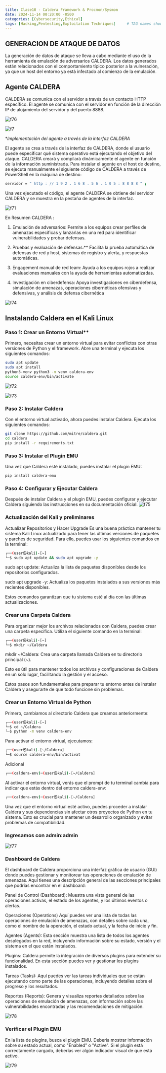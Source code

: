 ```yaml
---
title: Clase10 - Caldera Framework & Procmon/Sysmon
date: 2024-11-14 00:20:00 -0500
categories: [Cybersecurity,Ethical]
tags: [Hacking,Pentesting,Exploitation Techniques]     # TAG names should always be lowercase
---
```


<!-- <hr style="border: none; height: 10px; background-color: #003b00;" />

# <font color="#87CEEB">Examen Parcial.</font>

<hr style="border: none; height: 10px; background-color: #003b00;" /> -->

## GENERACION DE ATAQUE DE DATOS 
La generación de datos de ataque se lleva a cabo mediante el uso de la herramienta de emulación de adversarios CALDERA. Los datos generados están relacionados con el comportamiento típico posterior a la vulneración, ya que un host del entorno ya está infectado al comienzo de la emulación.

## Agente CALDERA
CALDERA se comunica con el servidor a través de un contacto HTTP específico. El agente se comunica con el
servidor en función de la dirección IP de alojamiento del servidor y del puerto 8888.

![f76](/assets/imagen/f76.png)

![f7](/assets/imagen/f7.png)

**Implementación del agente a través de la interfaz CALDERA*

El agente se crea a través de la interfaz de CALDERA, donde el usuario puede
especificar qué sistema operativo está ejecutando el objetivo del ataque. CALDERA
creará y compilará dinámicamente el agente en función de la información
suministrada. Para instalar el agente en el host de destino, se ejecuta manualmente
el siguiente código de CALDERA a través de PowerShell en la máquina de destino:

```bash
servidor = " http : // 1 9 2 . 1 6 8 . 5 6 . 1 0 5 : 8 8 8 8 " ;
```
Una vez ejecutado el código, el agente CALDERA se obtiene del servidor
CALDERA y se muestra en la pestaña de agentes de la interfaz.

![f71](/assets/imagen/f71.png)

En Resumen CALDERA : 
1. Emulación de adversarios: Permite a los equipos crear perfiles de amenazas específicas y lanzarlas en una red para identificar vulnerabilidades y probar defensas.

2. Pruebas y evaluación de defensas:** Facilita la prueba automática de defensas de red y host, sistemas de registro y alerta, y respuestas automáticas.

3. Engagement manual de red team: Ayuda a los equipos rojos a realizar evaluaciones manuales con la ayuda de herramientas automatizadas.

4. Investigación en ciberdefensa: Apoya investigaciones en ciberdefensa, simulación de amenazas, operaciones cibernéticas ofensivas y defensivas, y análisis de defensa cibernética

![f74](/assets/imagen/f74.png)

## Instalando Caldera en el Kali Linux

### Paso 1: Crear un Entorno Virtual**
Primero, necesitas crear un entorno virtual para evitar conflictos con otras versiones de Python y el framework. Abre una terminal y ejecuta los siguientes comandos:

```bash
sudo apt update 
sudo apt install 
python3-venv python3 -m venv caldera-env 
source caldera-env/bin/activate 
```
![f72](/assets/imagen/f72.png)

![f73](/assets/imagen/f73.png)

### Paso 2: Instalar Caldera
Con el entorno virtual activado, ahora puedes instalar Caldera. Ejecuta los siguientes comandos:

```bash
git clone https://github.com/mitre/caldera.git 
cd caldera
pip install -r requirements.txt
```

### Paso 3: Instalar el Plugin EMU
Una vez que Caldera esté instalado, puedes instalar el plugin EMU:

```bash
pip install caldera-emu
```
### Paso 4: Configurar y Ejecutar Caldera
Después de instalar Caldera y el plugin EMU, puedes configurar y ejecutar Caldera siguiendo las instrucciones en su documentación oficial.
![f75](/assets/imagen/f75.png)

### Actualización del Kali y preliminares
Actualizar Repositorios y Hacer Upgrade
Es una buena práctica mantener tu sistema Kali Linux actualizado para tener las últimas versiones de paquetes y parches de seguridad. Para ello, puedes usar los siguientes comandos en la terminal:

```bash
┌──(user㉿kali)-[~]
└─$ sudo apt update && sudo apt upgrade -y
```
sudo apt update: Actualiza la lista de paquetes disponibles desde los repositorios configurados.

sudo apt upgrade -y: Actualiza los paquetes instalados a sus versiones más recientes disponibles.

Estos comandos garantizan que tu sistema esté al día con las últimas actualizaciones.

### Crear una Carpeta Caldera

Para organizar mejor los archivos relacionados con Caldera, puedes crear una carpeta específica. Utiliza el siguiente comando en la terminal:

```bash
┌──(user㉿kali)-[~]
└─$ mkdir ~/Caldera
```
mkdir ~/Caldera: Crea una carpeta llamada Caldera en tu directorio principal (~).

Esto es útil para mantener todos los archivos y configuraciones de Caldera en un solo lugar, facilitando la gestión y el acceso.

Estos pasos son fundamentales para preparar tu entorno antes de instalar Caldera y asegurarte de que todo funcione sin problemas.

### Crear un Entorno Virtual de Python
Primero, cambiamos al directorio Caldera que creamos anteriormente:

```bash
┌──(user㉿kali)-[~]
└─$ cd ~/Caldera
└─$ python -m venv caldera-env
```
Para activar el entorno virtual, ejecutamos:

```bash
┌──(user㉿kali)-[~/Caldera]
└─$ source caldera-env/bin/activat  
```
Adicional 
```bash
┌──(caldera-env)─(user㉿kali)-[~/Caldera]
```
Al activar el entorno virtual, verás que el prompt de tu terminal cambia para indicar que estás dentro del entorno caldera-env:
```bash
┌──(caldera-env)─(user㉿kali)-[~/Caldera]
```
Una vez que el entorno virtual esté activo, puedes proceder a instalar Caldera y sus dependencias sin afectar otros proyectos de Python en tu sistema. Esto es crucial para mantener un desarrollo organizado y evitar problemas de compatibilidad.

### Ingresamos con admin:admin

![f77](/assets/imagen/f77.png)

### Dashboard de Caldera
El dashboard de Caldera proporciona una interfaz gráfica de usuario (GUI) donde puedes gestionar y monitorear tus operaciones de emulación de amenazas. Aquí tienes una descripción general de las secciones principales que podrías encontrar en el dashboard:

Panel de Control (Dashboard): Muestra una vista general de las operaciones activas, el estado de los agentes, y los últimos eventos o alertas.

Operaciones (Operations) Aquí puedes ver una lista de todas las operaciones de emulación de amenazas, con detalles sobre cada una, como el nombre de la operación, el estado actual, y la fecha de inicio y fin.

Agentes (Agents): Esta sección muestra una lista de todos los agentes desplegados en la red, incluyendo información sobre su estado, versión y el sistema en el que están instalados.

Plugins: Caldera permite la integración de diversos plugins para extender su funcionalidad. En esta sección puedes ver y gestionar los plugins instalados.

Tareas (Tasks): Aquí puedes ver las tareas individuales que se están ejecutando como parte de las operaciones, incluyendo detalles sobre el progreso y los resultados.

Reportes (Reports): Genera y visualiza reportes detallados sobre las operaciones de emulación de amenazas, con información sobre las vulnerabilidades encontradas y las recomendaciones de mitigación.

![f78](/assets/imagen/f78.png)

### Verificar el Plugin EMU
En la lista de plugins, busca el plugin EMU. Debería mostrar información sobre su estado actual, como "Enabled" o "Active". Si el plugin está correctamente cargado, deberías ver algún indicador visual de que está activo.

![f79](/assets/imagen/f79.png)


